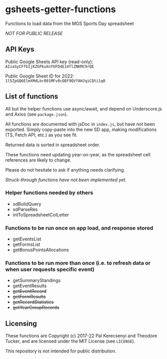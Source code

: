 # gsheets-getter-functions

Functions to load data from the MGS Sports Day spreadsheet

*NOT FOR PUBLIC RELEASE*

## API Keys

Public Google Sheets API key (read-only): `AIzaSyCFfbIjKZGPkuXnYUFD4E14flZNKMC9rQE`

Public Google Sheet ID for 2022: `1l5ZpGQ6ElmXMdLbr801MFv8cOBf9QVfAHJqiCQti1q0`

## List of functions

All but the helper functions use async/await, and depend on Underscore.js and Axios (see `package.json`).

All functions are documented with jsDoc in `index.js`, but have not been exported. Simply copy-paste into the new SD app, making modifications (TS, Fetch API, etc.) as you see fit.

Returned data is sorted in spreadsheet order.

These functions need updating year-on-year, as the spreadsheet cell references are likely to change.

Please do not hesitate to ask if anything needs clarifying.

*Struck-through functions have not been implemented yet.*

### Helper functions needed by others

+ sdBuildQuery
+ sdParseRes
+ intToSpreadsheetColLetter

### Functions to be run once on app load, and response stored

+ getEventsList
+ getFormsList
+ getBonusPointsAllocations

### Functions to be run more than once (i.e. to refresh data or when user requests specific event)

+ getSummaryStandings
+ getEventResults
+ ~~getEventRecord~~
+ ~~getFormResults~~
+ ~~getRecordStatistics~~
+ ~~getYearGroupRecords~~

## Licensing

These functions are Copyright (c) 2017-22 Pal Kerecsenyi and Theodore Tucker, and are licensed under the MIT License (see `LICENSE`).

This repository is not intended for public distribution.